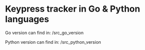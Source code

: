 # Keypress tracker in Go & Python languages

Go version can find in: /src_go_version

Python version can find in: /src_python_version